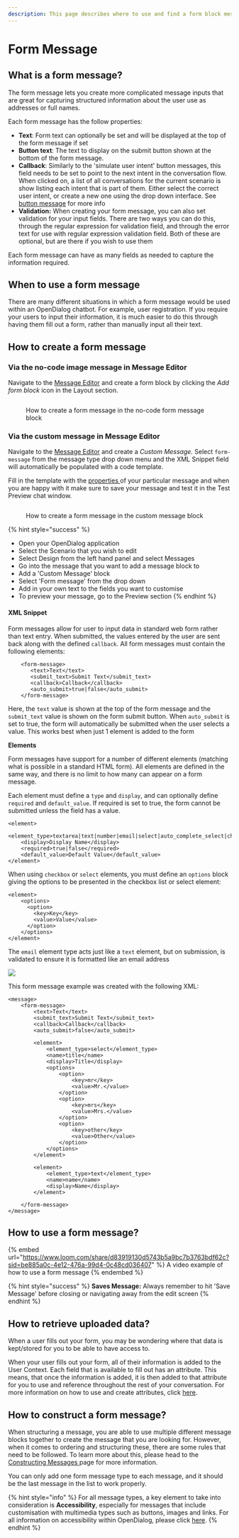```yaml
---
description: This page describes where to use and find a form block message type
---
```


# Form Message

## What is a form message?

The form message lets you create more complicated message inputs that are great for capturing structured information about the user use as addresses or full names.

Each form message has the follow properties:

* **Text**: Form text can optionally be set and will be displayed at the top of the form message if set
* **Button text**: The text to display on the submit button shown at the bottom of the form message.
* **Callback**: Similarly to the 'simulate user intent' button messages, this field needs to be set to point to the next intent in the conversation flow. When clicked on, a list of all conversations for the current scenario is show listing each intent that is part of them. Either select the correct user intent, or create a new one using the drop down interface. See [button message](https://docs.opendialog.ai/messages/message-type-button-block#button-functionality) for more info
* **Validation:** When creating your form message, you can also set validation for your input fields. There are two ways you can do this, through the regular expression for validation field, and through the error text for use with regular expression validation field. Both of these are optional, but are there if you wish to use them

Each form message can have as many fields as needed to capture the information required.&#x20;

## When to use a form message

There are many different situations in which a form message would be used within an OpenDialog chatbot. For example,  user registration. If you require your users to input their information, it is much easier to do this through having them fill out a form, rather than manually input all their text.

## How to create a form message

### Via the no-code image message in Message Editor

Navigate to the [Message Editor](../message-editor.md) and create a form block by clicking the _Add form block_ icon in the Layout section. &#x20;

<figure><img src="../../../../.gitbook/assets/Group 10 (2).png" alt=""><figcaption><p>How to create a form message in the no-code form message block</p></figcaption></figure>

### Via the custom message in Message Editor

Navigate to the [Message Editor](../message-editor.md) and create a _Custom Message._ Select `form-message` from the message type drop down menu and the XML Snippet field will automatically be populated with a code template.

Fill in the template with the [properties ](form-message.md#properties)of your particular message and when you are happy with it make sure to save your message and test it in the Test Preview chat window.&#x20;

<figure><img src="../../../../.gitbook/assets/Group 11 (1).png" alt=""><figcaption><p>How to create a form message in the custom message block</p></figcaption></figure>

{% hint style="success" %}
* Open your OpenDialog application
* Select the Scenario that you wish to edit
* Select Design from the left hand panel and select Messages
* Go into the message that you want to add a message block to
* Add a 'Custom Message' block
* Select 'Form message' from the drop down
* Add in your own text to the fields you want to customise
* To preview your message, go to the Preview section
{% endhint %}

#### XML Snippet

Form messages allow for user to input data in standard web form rather than text entry. When submitted, the values entered by the user are sent back along with the defined `callback`. All form messages must contain the following elements:

```
    <form-message>
       <text>Text</text>
       <submit_text>Submit Text</submit_text>
       <callback>Callback</callback>
       <auto_submit>true|false</auto_submit>
    </form-message>
```

Here, the `text` value is shown at the top of the form message and the `submit_text` value is shown on the form submit button. When `auto_submit` is set to true, the form will automatically be submitted when the user selects a value. This works best when just 1 element is added to the form

**Elements**

Form messages have support for a number of different elements (matching what is possible in a standard HTML form). All elements are defined in the same way, and there is no limit to how many can appear on a form message.

Each element must define a `type` and `display`, and can optionally define `required` and `default_value`. If required is set to true, the form cannot be submitted unless the field has a value.

```
<element>
    <element_type>textarea|text|number|email|select|auto_complete_select|checkbox</element_type>
    <display>Display Name</display>
    <required>true|false</required>
    <default_value>Default Value</default_value>
</element>
```

When using `checkbox` or `select` elements, you must define an `options` block giving the options to be presented in the checkbox list or select element:

```
<element>
    <options>
      <option>
        <key>Key</key>
        <value>Value</value>
      </option>
    </options>
</element>
```

The `email` element type acts just like a `text` element, but on submission, is validated to ensure it is formatted like an email address

![](<../../../../.gitbook/assets/image (21).png>)

This form message example was created with the following XML:

```
<message>
    <form-message>
        <text>Text</text>
        <submit_text>Submit Text</submit_text>
        <callback>Callback</callback>
        <auto_submit>false</auto_submit>

        <element>
            <element_type>select</element_type>
            <name>title</name>
            <display>Title</display>
            <options>
                <option>
                    <key>mr</key>
                    <value>Mr.</value>
                </option>
                <option>
                    <key>mrs</key>
                    <value>Mrs.</value>
                </option>
                <option>
                    <key>other</key>
                    <value>Other</value>
                </option>
            </options>
        </element>

        <element>
            <element_type>text</element_type>
            <name>name</name>
            <display>Name</display>
        </element>

    </form-message>
</message>
```

## How to use a form message?

{% embed url="https://www.loom.com/share/d83919130d5743b5a9bc7b3763bdf62c?sid=be885a0c-4e12-476a-99d4-0c48cd036407" %}
A video example of how to use a form message
{% endembed %}

{% hint style="success" %}
**Saves Message:** Always remember to hit 'Save Message' before closing or navigating away from the edit screen
{% endhint %}

## How to retrieve uploaded data?

When a user fills out your form, you may be wondering where that data is kept/stored for you to be able to have access to.

When your user fills out your form, all of their information is added to the User Context. Each field that is available to fill out has an attribute. This means, that once the information is added, it is then added to that attribute for you to use and reference throughout the rest of your conversation. For more information on how to use and create attributes, click [here](../../../../core-concepts/contexts-and-attributes/attribute-management.md).

## How to construct a form message?

When structuring a message, you are able to use multiple different message blocks together to create the message that you are looking for. However, when it comes to ordering and structuring these, there are some rules that need to be followed. To learn more about this, please head to the [Constructing Messages ](../constructing-messages.md)page for more information.

You can only add one form message type to each message, and it should be the last message in the list to work properly.&#x20;

{% hint style="info" %}
For all message types, a key element to take into consideration is **Accessibility**, especially for messages that include customisation with multimedia types such as buttons, images and links. For all information on accessibility within OpenDialog, please click [here](../../designing-accessible-chatbots.md).
{% endhint %}

